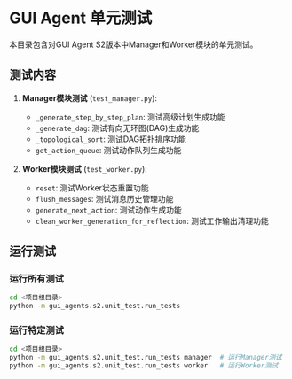 # GUI Agent 单元测试

本目录包含对GUI Agent S2版本中Manager和Worker模块的单元测试。

## 测试内容

1. **Manager模块测试** (`test_manager.py`):
   - `_generate_step_by_step_plan`: 测试高级计划生成功能
   - `_generate_dag`: 测试有向无环图(DAG)生成功能
   - `_topological_sort`: 测试DAG拓扑排序功能
   - `get_action_queue`: 测试动作队列生成功能

2. **Worker模块测试** (`test_worker.py`):
   - `reset`: 测试Worker状态重置功能
   - `flush_messages`: 测试消息历史管理功能
   - `generate_next_action`: 测试动作生成功能
   - `clean_worker_generation_for_reflection`: 测试工作输出清理功能

## 运行测试

### 运行所有测试

```bash
cd <项目根目录>
python -m gui_agents.s2.unit_test.run_tests
```

### 运行特定测试

```bash
cd <项目根目录>
python -m gui_agents.s2.unit_test.run_tests manager  # 运行Manager测试
python -m gui_agents.s2.unit_test.run_tests worker   # 运行Worker测试
```
